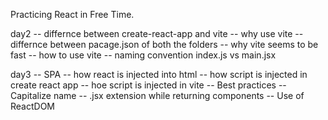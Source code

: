 Practicing React in Free Time.

day2
-- differnce between create-react-app and vite
-- why use vite
-- differnce between pacage.json of both the folders
-- why vite seems to be fast
-- how to use vite
-- naming convention index.js vs main.jsx

day3
-- SPA
-- how react is injected into html
-- how script is injected in create react app
-- hoe script is injected in vite
-- Best practices
    -- Capitalize name
    -- .jsx extension while returning components
-- Use of ReactDOM